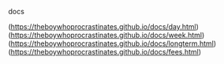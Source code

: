 docs

(https://theboywhoprocrastinates.github.io/docs/day.html)
(https://theboywhoprocrastinates.github.io/docs/week.html)
(https://theboywhoprocrastinates.github.io/docs/longterm.html)
(https://theboywhoprocrastinates.github.io/docs/fees.html)
